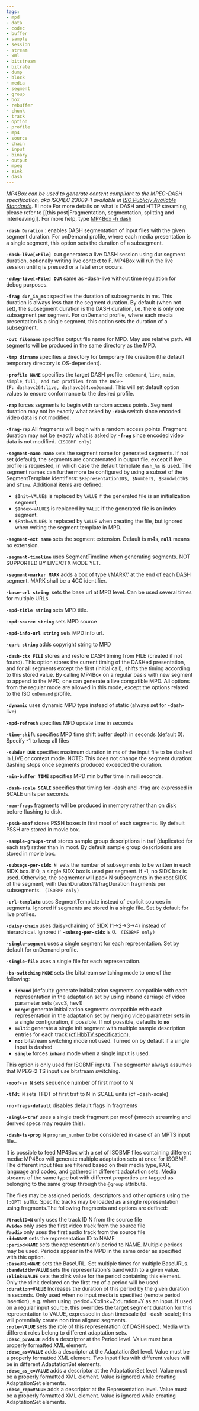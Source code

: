 ```yaml
---
tags:
- mpd
- data
- codec
- buffer
- sample
- session
- stream
- xml
- bitstream
- bitrate
- dump
- block
- media
- segment
- group
- box
- rebuffer
- chunk
- track
- option
- profile
- mp4
- source
- chain
- input
- binary
- output
- mpeg
- sink
- dash
---
```




_MP4Box can be used to generate content compliant to the MPEG-DASH specification, aka ISO/IEC 23009-1 available in [ISO Publicly Available Standards](http://standards.iso.org/ittf/PubliclyAvailableStandards/)._
!!! note
    For more details on what is DASH and HTTP streaming, please refer to [[this post|Fragmentation, segmentation, splitting and interleaving]]. For more help, type [MP4Box -h dash](mp4box-dash-opts)

**`-dash Duration`** : enables DASH segmentation of input files with the given segment duration. For onDemand profile, where each media presentation is a single segment, this option sets the duration of a subsegment.

**`-dash-live[=File] DUR`** generates a live DASH session using dur segment duration, optionally writing live context to F. MP4Box will run the live session until `q` is pressed or a fatal error occurs.

**`-ddbg-live[=File] DUR`** same as -dash-live without time regulation for debug purposes.

**`-frag dur_in_ms`** : specifies the duration of subsegments in ms. This duration is always less than the segment duration. By default (when not set), the subsegment duration is the DASH duration, i.e. there is only one subsegment per segment. For onDemand profile, where each media presentation is a single segment, this option sets the duration of a subsegment.

**`-out filename`** specifies output file name for MPD. May use relative path. All segments will be produced in the same directory as the MPD.

**`-tmp dirname`** specifies a directory for temporary file creation (the default temporary directory is OS-dependent).

**`-profile NAME`** specifies the target DASH profile: `onDemand`, `live`, `main`, `simple`, `full, and two profiles from the DASH-IF: dashavc264:live, dashavc264:onDemand`. This will set default option values to ensure conformance to the desired profile.

**`-rap`** forces segments to begin with random access points. Segment duration may not be exactly what asked by **`-dash`** switch since encoded video data is not modified.

**`-frag-rap`** All fragments will begin with a random access points. Fragment duration may not be exactly what is asked by **`-frag`** since encoded video data is not modified. `(ISOBMF only)`

**`-segment-name name`** sets the segment name for generated segments. If not set (default), the segments are concatenated in output file, except if live profile is requested, in which case the default template `dash_%s` is used. The segment names can furthermore be configured by using a subset of the SegmentTemplate identifiers: `$RepresentationID$, $Number$, $Bandwidth$` and `$Time`. Additional items are defined:

*   `$Init=VALUE$` is replaced by `VALUE` if the generated file is an initialization segment,
*   `$Index=VALUE$` is replaced by `VALUE` if the generated file is an index segment.
*   `$Path=VALUE$` is replaced by `VALUE` when creating the file, but ignored when writing the segment template in MPD.

**`-segment-ext name`** sets the segment extension. Default is m4s, **`null`** means no extension.

**`-segment-timeline`** uses SegmentTimeline when generating segments. NOT SUPPORTED BY LIVE/CTX MODE YET.

**`-segment-marker MARK`** adds a box of type \\'MARK\\' at the end of each DASH segment. MARK shall be a 4CC identifier.

**`-base-url string`**  sets the base url at MPD level. Can be used several times for multiple URLs.

**`-mpd-title string`** sets MPD title.

**`-mpd-source string`** sets MPD source

**`-mpd-info-url string`** sets MPD info url.

**`-cprt string`** adds copyright string to MPD

**`-dash-ctx FILE`** stores and restore DASH timing from FILE (created if not found). This option stores the current timing of the DASHed presentation, and for all segments except the first (initial call), shifts the timing according to this stored value. By calling MP4Box on a regular basis with new segment to append to the MPD, one can generate a live compatible MPD. All options from the regular mode are allowed in this mode, except the options related to the ISO `onDemand` profile.

**`-dynamic`** uses dynamic MPD type instead of static (always set for -dash-live)

**`-mpd-refresh`** specifies MPD update time in seconds

**`-time-shift`** specifies MPD time shift buffer depth in seconds (default 0). Specify -1 to keep all files

**`-subdur DUR`** specifies maximum duration in ms of the input file to be dashed in LIVE or context mode. NOTE: This does not change the segment duration: dashing stops once segments produced exceeded the duration.

**`-min-buffer TIME`** specifies MPD min buffer time in milliseconds.

**`-dash-scale SCALE`** specifies that timing for -dash and -frag are expressed in SCALE units per seconds.

**`-mem-frags`** fragments will be produced in memory rather than on disk before flushing to disk.

**`-pssh-moof`** stores PSSH boxes in first moof of each segments. By default PSSH are stored in movie box.

**`-sample-groups-traf`** stores sample group descriptions in traf (duplicated for each traf) rather than in moof. By default sample group descriptions are stored in movie box.

**`-subsegs-per-sidx N`**  sets the number of subsegments to be written in each SIDX box. If 0, a single SIDX box is used per segment. If -1, no SIDX box is used. Otherwise, the segmenter will pack N subsegments in the root SIDX of the segment, with DashDuration/N/fragDuration fragments per subsegments. ` (ISOBMF only)`

**`-url-template`** uses SegmentTemplate instead of explicit sources in segments. Ignored if segments are stored in a single file. Set by default for live profiles.

**`-daisy-chain`** uses daisy-chaining of SIDX (1->2->3->4) instead of hierarchical. Ignored if **`-subseg-per-sidx`** is 0. ` (ISOBMF only)`

**`-single-segment`** uses a single segment for each representation. Set by default for onDemand profile.

**`-single-file`** uses a single file for each representation.

**`-bs-switching`** **`MODE`** sets the bitstream switching mode to one of the following:

*   **`inband`** (default): generate initialization segments compatible with each representation in the adaptation set by using inband carriage of video parameter sets (avc3, hev1)
*   **`merge`**: generate initialization segments compatible with each representation in the adaptation set by merging video parameter sets in a single configuration, if possible. If not possible, defaults to **`no`**
*   **`multi`**: generate a single init segment with multiple sample description entries for each track ([cf HbbTV specification](http://www.etsi.org/deliver/etsi_ts/102700_102799/102796/01.02.01_60/ts_102796v010201p.pdf "HbbTv Specification")).
*   **`no:`** bitstream switching mode not used. Turned on by default if a single input is dashed
*   **`single`** forces **`inband`** mode when a single input is used.

This option is only used for ISOBMF inputs. The segmenter always assumes that MPEG-2 TS input use bitstream switching.

**`-moof-sn N`** sets sequence number of first moof to N

**`-tfdt N`** sets TFDT of first traf to N in SCALE units (cf -dash-scale)

**`-no-frags-default`** disables default flags in fragments

**`-single-traf`** uses a single track fragment per moof (smooth streaming and derived specs may require this).

**`-dash-ts-prog N`** `program_number` to be considered in case of an MPTS input file..

It is possible to feed MP4Box with a set of ISOBMF files containing different media: MP4Box will generate multiple adaptation sets at once for ISOBMF. The different input files are filtered based on their media type, PAR, language and codec, and gathered in different adaptation sets. Media streams of the same type but with different properties are tagged as belonging to the same group through the `@group` attribute.

The files may be assigned periods, descriptors and other options using the `[:OPT]` suffix. Specific tracks may be loaded as a single representation using fragments.The following fragments and options are defined:

**`#trackID=N`** only uses the track ID N from the source file  
**`#video`** only uses the first video track from the source file  
**`#audio`** only uses the first audio track from the source file  
**`:id=NAME`** sets the representation ID to NAME  
**`:period=NAME`** sets the representation's period to NAME. Multiple periods may be used. Periods appear in the MPD in the same order as specified with this option.  
**`:BaseURL=NAME`** sets the BaseURL. Set multiple times for multiple BaseURLs.  
**`:bandwidth=VALUE`** sets the representation's bandwidth to a given value.  
**`:xlink=VALUE`** sets the xlink value for the period containing this element. Only the xlink declared on the first rep of a period will be used.  
**`:duration=VALUE`** Increases the duration of this period by the given duration in seconds. Only used when no input media is specified (remote period insertion), e.g. when using   :period=X:xlink=Z:duration=Y as an input. If used on a regular input source, this overrides the target segment duration for this representation to VALUE, expressed in dash timescale (cf -dash-scale); this will potentially create non time aligned segments.  
**`:role=VALUE`** sets the role of this representation (cf DASH spec). Media with different roles belong to different adaptation sets.  
**`:desc_p=VALUE`** adds a descriptor at the Period level. Value must be a properly formatted XML element.  
**`:desc_as=VALUE`** adds a descriptor at the AdaptationSet level. Value must be a properly formatted XML element. Two input files with different values will be in different AdaptationSet elements.  
**`:desc_as_c=VALUE`** adds a descriptor at the AdaptationSet level. Value must be a properly formatted XML element. Value is ignored while creating AdaptationSet elements.  
**`:desc_rep=VALUE`** adds a descriptor at the Representation level. Value must be a properly formatted XML element. Value is ignored while creating AdaptationSet elements.  
